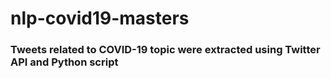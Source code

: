 # nlp-covid19-masters

### Tweets related to COVID-19 topic were extracted using Twitter API and Python script
